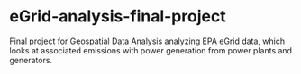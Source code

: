 # eGrid-analysis-final-project
Final project for Geospatial Data Analysis analyzing EPA eGrid data, which looks at associated emissions with power generation from power plants and generators.
